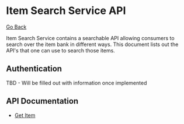 # Item Search Service API

[Go Back](/README.md)

Item Search Service contains a searchable API allowing consumers to search over the item bank in different ways.  This document lists out the API's that one can use to search those items.

## Authentication
TBD - Will be filled out with information once implemented

## API Documentation

* [Get Item](get_item_api.md)